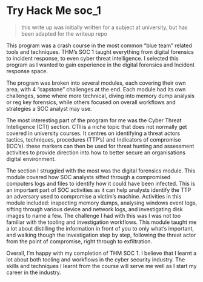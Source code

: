 # Try Hack Me soc_1
> this write up was initially written for a subject at university, but has been adapted for the writeup repo


This program was a crash course in the most common “blue team” related tools and techniques. THM’s SOC 1 taught everything from digital forensics to incident response, to even cyber threat intelligence. I selected this program as I wanted to gain experience in the digital forensics and Incident response space.

The program was broken into several modules, each covering their own area, with 4 “capstone” challenges at the end. Each module had its own challenges, some where more technical, diving into memory dump analysis or reg key forensics, while others focused on overall workflows and strategies a SOC analyst may use. 

The most interesting part of the program for me was the Cyber Threat Intelligence (CTI) section. CTI is a niche topic that does not normally get covered in university courses. It centres on identifying a threat actors tactics, techniques, procedures (TTP’s) and Indicators of compromise (IOC’s). these markers can then be used for threat hunting and assessment activities to provide direction into how to better secure an organisations digital environment.

The section I struggled with the most was the digital forensics module. This module covered how SOC analysts sifted through a compromised computers logs and files to identify how it could have been infected. This is an important part of SOC activities as it can help analysts identify the TTP an adversary used to compromise a victim’s machine. Activities in this module included: inspecting memory dumps, analysing windows event logs, sifting through various device and network logs, and investigating disk images to name a few. The challenge I had with this was I was not too familiar with the tooling and investigation workflows. This module taught me a lot about distilling the information in front of you to only what’s important, and walking though the investigation step by step, following the threat actor from the point of compromise, right through to exfiltration. 

Overall, I’m happy with my completion of THM SOC 1. I believe that I learnt a lot about both tooling and workflows in the cyber security industry. The skills and techniques I learnt from the course will serve me well as I start my career in the industry.
